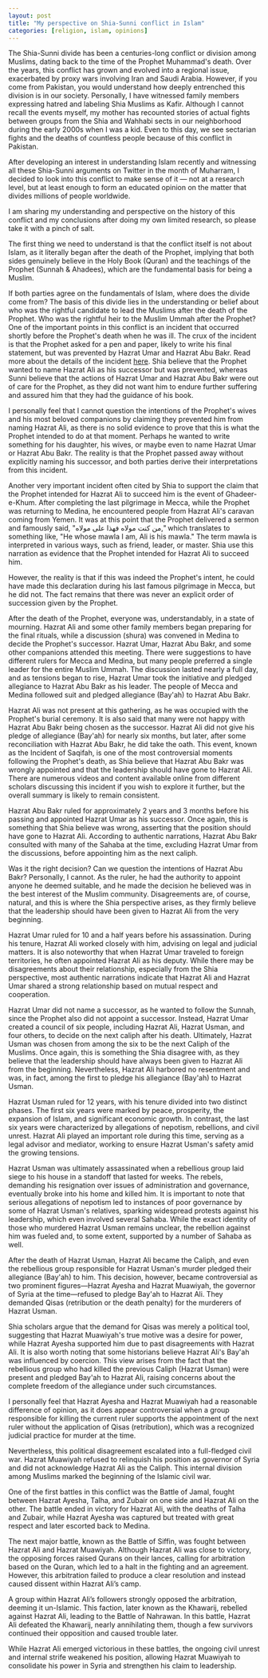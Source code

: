 ```yaml
---
layout: post
title: "My perspective on Shia-Sunni conflict in Islam"
categories: [religion, islam, opinions]
---
```


The Shia-Sunni divide has been a centuries-long conflict or division among Muslims, dating back to the time of the Prophet Muhammad's death. Over the years, this conflict has grown and evolved into a regional issue, exacerbated by proxy wars involving Iran and Saudi Arabia. However, if you come from Pakistan, you would understand how deeply entrenched this division is in our society. Personally, I have witnessed family members expressing hatred and labeling Shia Muslims as Kafir. Although I cannot recall the events myself, my mother has recounted stories of actual fights between groups from the Shia and Wahhabi sects in our neighborhood during the early 2000s when I was a kid. Even to this day, we see sectarian fights and the deaths of countless people because of this conflict in Pakistan.

After developing an interest in understanding Islam recently and witnessing all these Shia-Sunni arguments on Twitter in the month of Muharram, I decided to look into this conflict to make sense of it — not at a research level, but at least enough to form an educated opinion on the matter that divides millions of people worldwide.

I am sharing my understanding and perspective on the history of this conflict and my conclusions after doing my own limited research, so please take it with a pinch of salt.

The first thing we need to understand is that the conflict itself is not about Islam, as it literally began after the death of the Prophet, implying that both sides genuinely believe in the Holy Book (Quran) and the teachings of the Prophet (Sunnah & Ahadees), which are the fundamental basis for being a Muslim.

If both parties agree on the fundamentals of Islam, where does the divide come from? The basis of this divide lies in the understanding or belief about who was the rightful candidate to lead the Muslims after the death of the Prophet. Who was the rightful heir to the Muslim Ummah after the Prophet? One of the important points in this conflict is an incident that occurred shortly before the Prophet's death when he was ill. The crux of the incident is that the Prophet asked for a pen and paper, likely to write his final statement, but was prevented by Hazrat Umar and Hazrat Abu Bakr. Read more about the details of the incident [here](https://en.wikipedia.org/wiki/Hadith_of_pen_and_paper#:~:text=The%20hadith%20of%20pen%20and%20paper%20%28Arabic%3A%20%D8%AD%D8%AF%D9%8A%D8%AB,a%20Thursday%2C%20but%20was%20prevented%20from%20doing%20so.). Shia believe that the Prophet wanted to name Hazrat Ali as his successor but was prevented, whereas Sunni believe that the actions of Hazrat Umar and Hazrat Abu Bakr were out of care for the Prophet, as they did not want him to endure further suffering and assured him that they had the guidance of his book.

I personally feel that I cannot question the intentions of the Prophet's wives and his most beloved companions by claiming they prevented him from naming Hazrat Ali, as there is no solid evidence to prove that this is what the Prophet intended to do at that moment. Perhaps he wanted to write something for his daughter, his wives, or maybe even to name Hazrat Umar or Hazrat Abu Bakr. The reality is that the Prophet passed away without explicitly naming his successor, and both parties derive their interpretations from this incident.

Another very important incident often cited by Shia to support the claim that the Prophet intended for Hazrat Ali to succeed him is the event of Ghadeer-e-Khum. After completing the last pilgrimage in Mecca, while the Prophet was returning to Medina, he encountered people from Hazrat Ali's caravan coming from Yemen. It was at this point that the Prophet delivered a sermon and famously said, "من كنت مولاه فهذا على مولاه," which translates to something like, "He whose mawla I am, Ali is his mawla." The term mawla is interpreted in various ways, such as friend, leader, or master. Shia use this narration as evidence that the Prophet intended for Hazrat Ali to succeed him.

However, the reality is that if this was indeed the Prophet's intent, he could have made this declaration during his last famous pilgrimage in Mecca, but he did not. The fact remains that there was never an explicit order of succession given by the Prophet.

After the death of the Prophet, everyone was, understandably, in a state of mourning. Hazrat Ali and some other family members began preparing for the final rituals, while a discussion (shura) was convened in Medina to decide the Prophet's successor. Hazrat Umar, Hazrat Abu Bakr, and some other companions attended this meeting. There were suggestions to have different rulers for Mecca and Medina, but many people preferred a single leader for the entire Muslim Ummah. The discussion lasted nearly a full day, and as tensions began to rise, Hazrat Umar took the initiative and pledged allegiance to Hazrat Abu Bakr as his leader. The people of Mecca and Medina followed suit and pledged allegiance (Bay'ah) to Hazrat Abu Bakr.

Hazrat Ali was not present at this gathering, as he was occupied with the Prophet's burial ceremony. It is also said that many were not happy with Hazrat Abu Bakr being chosen as the successor. Hazrat Ali did not give his pledge of allegiance (Bay'ah) for nearly six months, but later, after some reconciliation with Hazrat Abu Bakr, he did take the oath. This event, known as the Incident of Saqifah, is one of the most controversial moments following the Prophet's death, as Shia believe that Hazrat Abu Bakr was wrongly appointed and that the leadership should have gone to Hazrat Ali. There are numerous videos and content available online from different scholars discussing this incident if you wish to explore it further, but the overall summary is likely to remain consistent.

Hazrat Abu Bakr ruled for approximately 2 years and 3 months before his passing and appointed Hazrat Umar as his successor. Once again, this is something that Shia believe was wrong, asserting that the position should have gone to Hazrat Ali. According to authentic narrations, Hazrat Abu Bakr consulted with many of the Sahaba at the time, excluding Hazrat Umar from the discussions, before appointing him as the next caliph.

Was it the right decision? Can we question the intentions of Hazrat Abu Bakr? Personally, I cannot. As the ruler, he had the authority to appoint anyone he deemed suitable, and he made the decision he believed was in the best interest of the Muslim community. Disagreements are, of course, natural, and this is where the Shia perspective arises, as they firmly believe that the leadership should have been given to Hazrat Ali from the very beginning.

Hazrat Umar ruled for 10 and a half years before his assassination. During his tenure, Hazrat Ali worked closely with him, advising on legal and judicial matters. It is also noteworthy that when Hazrat Umar traveled to foreign territories, he often appointed Hazrat Ali as his deputy. While there may be disagreements about their relationship, especially from the Shia perspective, most authentic narrations indicate that Hazrat Ali and Hazrat Umar shared a strong relationship based on mutual respect and cooperation.

Hazrat Umar did not name a successor, as he wanted to follow the Sunnah, since the Prophet also did not appoint a successor. Instead, Hazrat Umar created a council of six people, including Hazrat Ali, Hazrat Usman, and four others, to decide on the next caliph after his death. Ultimately, Hazrat Usman was chosen from among the six to be the next Caliph of the Muslims. Once again, this is something the Shia disagree with, as they believe that the leadership should have always been given to Hazrat Ali from the beginning. Nevertheless, Hazrat Ali harbored no resentment and was, in fact, among the first to pledge his allegiance (Bay'ah) to Hazrat Usman.

Hazrat Usman ruled for 12 years, with his tenure divided into two distinct phases. The first six years were marked by peace, prosperity, the expansion of Islam, and significant economic growth. In contrast, the last six years were characterized by allegations of nepotism, rebellions, and civil unrest. Hazrat Ali played an important role during this time, serving as a legal advisor and mediator, working to ensure Hazrat Usman's safety amid the growing tensions.

Hazrat Usman was ultimately assassinated when a rebellious group laid siege to his house in a standoff that lasted for weeks. The rebels, demanding his resignation over issues of administration and governance, eventually broke into his home and killed him. It is important to note that serious allegations of nepotism led to instances of poor governance by some of Hazrat Usman's relatives, sparking widespread protests against his leadership, which even involved several Sahaba. While the exact identity of those who murdered Hazrat Usman remains unclear, the rebellion against him was fueled and, to some extent, supported by a number of Sahaba as well.

After the death of Hazrat Usman, Hazrat Ali became the Caliph, and even the rebellious group responsible for Hazrat Usman's murder pledged their allegiance (Bay'ah) to him. This decision, however, became controversial as two prominent figures—Hazrat Ayesha and Hazrat Muawiyah, the governor of Syria at the time—refused to pledge Bay'ah to Hazrat Ali. They demanded Qisas (retribution or the death penalty) for the murderers of Hazrat Usman.

Shia scholars argue that the demand for Qisas was merely a political tool, suggesting that Hazrat Muawiyah's true motive was a desire for power, while Hazrat Ayesha supported him due to past disagreements with Hazrat Ali. It is also worth noting that some historians believe Hazrat Ali's Bay'ah was influenced by coercion. This view arises from the fact that the rebellious group who had killed the previous Caliph (Hazrat Usman) were present and pledged Bay'ah to Hazrat Ali, raising concerns about the complete freedom of the allegiance under such circumstances.

I personally feel that Hazrat Ayesha and Hazrat Muawiyah had a reasonable difference of opinion, as it does appear controversial when a group responsible for killing the current ruler supports the appointment of the next ruler without the application of Qisas (retribution), which was a recognized judicial practice for murder at the time.

Nevertheless, this political disagreement escalated into a full-fledged civil war. Hazrat Muawiyah refused to relinquish his position as governor of Syria and did not acknowledge Hazrat Ali as the Caliph. This internal division among Muslims marked the beginning of the Islamic civil war.

One of the first battles in this conflict was the Battle of Jamal, fought between Hazrat Ayesha, Talha, and Zubair on one side and Hazrat Ali on the other. The battle ended in victory for Hazrat Ali, with the deaths of Talha and Zubair, while Hazrat Ayesha was captured but treated with great respect and later escorted back to Medina.

The next major battle, known as the Battle of Siffin, was fought between Hazrat Ali and Hazrat Muawiyah. Although Hazrat Ali was close to victory, the opposing forces raised Qurans on their lances, calling for arbitration based on the Quran, which led to a halt in the fighting and an agreement. However, this arbitration failed to produce a clear resolution and instead caused dissent within Hazrat Ali’s camp.

A group within Hazrat Ali’s followers strongly opposed the arbitration, deeming it un-Islamic. This faction, later known as the Khawarij, rebelled against Hazrat Ali, leading to the Battle of Nahrawan. In this battle, Hazrat Ali defeated the Khawarij, nearly annihilating them, though a few survivors continued their opposition and caused trouble later.

While Hazrat Ali emerged victorious in these battles, the ongoing civil unrest and internal strife weakened his position, allowing Hazrat Muawiyah to consolidate his power in Syria and strengthen his claim to leadership.
